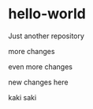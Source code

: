 # hello-world
Just another repository

more changes

even more changes

new changes here

kaki saki

